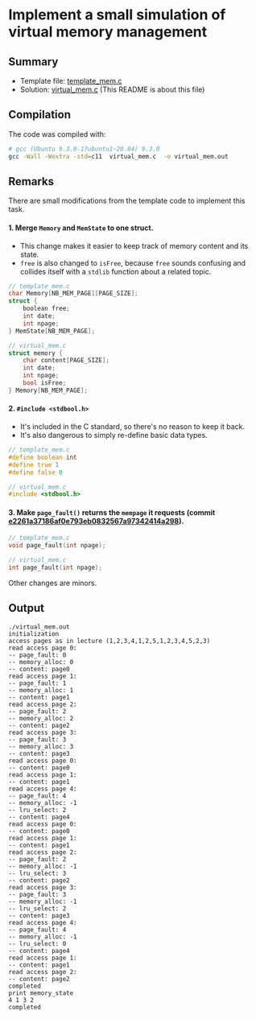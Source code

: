 # Implement a small simulation of virtual memory management

## Summary
* Template file: [template_mem.c](template_mem.c)
* Solution: [virtual_mem.c](virtual_mem.c) (This README is about this file)

## Compilation
The code was compiled with:
```bash
# gcc (Ubuntu 9.3.0-17ubuntu1~20.04) 9.3.0
gcc -Wall -Wextra -std=c11  virtual_mem.c  -o virtual_mem.out
```

## Remarks
There are small modifications from the template code to implement this task.

#### 1. Merge `Memory` and `MemState` to one struct.
* This change makes it easier to keep track of memory content and its state. 
* `free` is also changed to `isFree`, because `free` sounds confusing and collides itself with a `stdlib` function about a related topic.
```c
// template_mem.c
char Memory[NB_MEM_PAGE][PAGE_SIZE];
struct {
	boolean free;
	int date;
	int npage;
} MemState[NB_MEM_PAGE];

// virtual_mem.c
struct memory {
    char content[PAGE_SIZE];
    int date;
    int npage;
    bool isFree;
} Memory[NB_MEM_PAGE];
```

#### 2. `#include <stdbool.h>`
* It's included in the C standard, so there's no reason to keep it back.
* It's also dangerous to simply re-define basic data types.
```c
// template_mem.c
#define boolean int
#define true 1
#define false 0

// virtual_mem.c
#include <stdbool.h>
```

#### 3. Make `page_fault()` returns the `mempage` it requests (commit [e2261a37186af0e793eb0832567a97342414a298](https://github.com/zer0warm/OS2020/commit/e2261a37186af0e793eb0832567a97342414a298)).
```c
// template_mem.c
void page_fault(int npage);

// virtual_mem.c
int page_fault(int npage);
```

Other changes are minors.

## Output
```
./virtual_mem.out
initialization
access pages as in lecture (1,2,3,4,1,2,5,1,2,3,4,5,2,3)
read access page 0:
-- page_fault: 0
-- memory_alloc: 0
-- content: page0
read access page 1:
-- page_fault: 1
-- memory_alloc: 1
-- content: page1
read access page 2:
-- page_fault: 2
-- memory_alloc: 2
-- content: page2
read access page 3:
-- page_fault: 3
-- memory_alloc: 3
-- content: page3
read access page 0:
-- content: page0
read access page 1:
-- content: page1
read access page 4:
-- page_fault: 4
-- memory_alloc: -1
-- lru_select: 2
-- content: page4
read access page 0:
-- content: page0
read access page 1:
-- content: page1
read access page 2:
-- page_fault: 2
-- memory_alloc: -1
-- lru_select: 3
-- content: page2
read access page 3:
-- page_fault: 3
-- memory_alloc: -1
-- lru_select: 2
-- content: page3
read access page 4:
-- page_fault: 4
-- memory_alloc: -1
-- lru_select: 0
-- content: page4
read access page 1:
-- content: page1
read access page 2:
-- content: page2
completed
print memory_state
4 1 3 2 
completed
```
